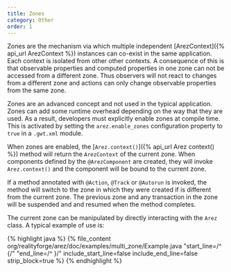 ```yaml
---
title: Zones
category: Other
order: 1
---
```


Zones are the mechanism via which multiple independent [ArezContext]({% api_url ArezContext %}) instances
can co-exist in the same application. Each context is isolated from other other contexts. A consequence of
this is that observable properties and computed properties in one zone can not be accessed from a different
zone. Thus observers will not react to changes from a different zone and actions can only change observable
properties from the same zone.

Zones are an advanced concept and not used in the typical application. Zones can add some runtime overhead
depending on the way that they are used. As a result, developers must explicitly enable zones at compile time.
This is activated by setting the `arez.enable_zones` configuration property to `true` in a `.gwt.xml` module.

When zones are enabled, the [`Arez.context()`]({% api_url Arez context() %}) method will return the `ArezContext`
of the current zone. When components defined by the `@ArezComponent` are created, they will invoke `Arez.context()`
and the component will be bound to the current zone.

If a method annotated with `@Action`, `@Track` or `@Autorun` is invoked, the method will switch to the zone in
which they were created if is different from the current zone. The previous zone and any transaction in the zone
will be suspended and and resumed when the method completes.

The current zone can be manipulated by directly interacting with the `Arez` class. A typical example of use is:

{% highlight java %}
{% file_content org/realityforge/arez/doc/examples/multi_zone/Example.java "start_line=/^  {/" "end_line=/^  }/" include_start_line=false include_end_line=false strip_block=true %}
{% endhighlight %}
